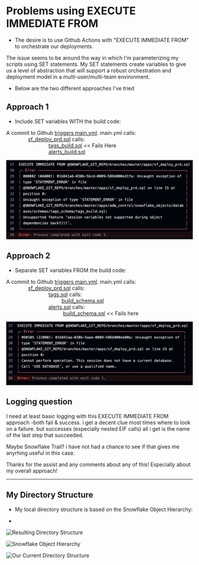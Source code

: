 # Problems using EXECUTE IMMEDIATE FROM

- The desire is to use Github Actions with "EXECUTE IMMEDIATE FROM" to orchestrate our deployments.  

The issue seems to be around the way in which I'm parameterizing my scripts using SET statements.  My SET statements create variables to give us a level  of abstraction that will support a robust orchestration and deployment model in a multi-user/multi-team environment.

- Below are the two different approaches I've tried

## Approach 1
- Include SET variables WITH the build code:

A commit to Github [triggers main.yml](/.github/workflows/main.yml).  main.yml calls:  
&nbsp;&nbsp;&nbsp;&nbsp;&nbsp;&nbsp;&nbsp;&nbsp;&nbsp;&nbsp;&nbsp;&nbsp;&nbsp;&nbsp;&nbsp;[sf_deploy_prd.sql](apps/sf_deploy_prd.sql) calls:  
&nbsp;&nbsp;&nbsp;&nbsp;&nbsp;&nbsp;&nbsp;&nbsp;&nbsp;&nbsp;&nbsp;&nbsp;&nbsp;&nbsp;&nbsp;&nbsp;&nbsp;&nbsp;&nbsp;&nbsp;&nbsp;&nbsp;&nbsp;&nbsp;&nbsp;&nbsp;&nbsp;&nbsp;&nbsp;[tags_build.sql](apps/adm_control/snowflake_objects/databases/adm_control_db/schemas/tags/tags_build.sql)  << Fails Here  
&nbsp;&nbsp;&nbsp;&nbsp;&nbsp;&nbsp;&nbsp;&nbsp;&nbsp;&nbsp;&nbsp;&nbsp;&nbsp;&nbsp;&nbsp;&nbsp;&nbsp;&nbsp;&nbsp;&nbsp;&nbsp;&nbsp;&nbsp;&nbsp;&nbsp;&nbsp;&nbsp;&nbsp;&nbsp;[alerts_build.sql](apps/adm_control/snowflake_objects/databases/adm_control_db/schemas/alerts/alerts_build.sql)  






![alt text](.images/include_vars.png)

## Approach 2
- Separate SET variables FROM the build code:

A commit to Github [triggers main.yml](/.github/workflows/main.yml).  main.yml calls:  
&nbsp;&nbsp;&nbsp;&nbsp;&nbsp;&nbsp;&nbsp;&nbsp;&nbsp;&nbsp;&nbsp;&nbsp;&nbsp;&nbsp;&nbsp;[sf_deploy_prd.sql](apps/sf_deploy_prd.sql) calls:  
&nbsp;&nbsp;&nbsp;&nbsp;&nbsp;&nbsp;&nbsp;&nbsp;&nbsp;&nbsp;&nbsp;&nbsp;&nbsp;&nbsp;&nbsp;&nbsp;&nbsp;&nbsp;&nbsp;&nbsp;&nbsp;&nbsp;&nbsp;&nbsp;&nbsp;&nbsp;&nbsp;&nbsp;&nbsp;[tags.sql](apps/adm_control/snowflake_objects/databases/adm_control_db/schemas/tags/tags.sql) calls:  
&nbsp;&nbsp;&nbsp;&nbsp;&nbsp;&nbsp;&nbsp;&nbsp;&nbsp;&nbsp;&nbsp;&nbsp;&nbsp;&nbsp;&nbsp;&nbsp;&nbsp;&nbsp;&nbsp;&nbsp;&nbsp;&nbsp;&nbsp;&nbsp;&nbsp;&nbsp;&nbsp;&nbsp;&nbsp;&nbsp;&nbsp;&nbsp;&nbsp;&nbsp;&nbsp;&nbsp;&nbsp;&nbsp;[build_schema.sql](apps/build_schema.sql)  
&nbsp;&nbsp;&nbsp;&nbsp;&nbsp;&nbsp;&nbsp;&nbsp;&nbsp;&nbsp;&nbsp;&nbsp;&nbsp;&nbsp;&nbsp;&nbsp;&nbsp;&nbsp;&nbsp;&nbsp;&nbsp;&nbsp;&nbsp;&nbsp;&nbsp;&nbsp;&nbsp;&nbsp;&nbsp;[alerts.sql](apps/adm_control/snowflake_objects/databases/adm_control_db/schemas/alerts/alerts.sql) calls:  
&nbsp;&nbsp;&nbsp;&nbsp;&nbsp;&nbsp;&nbsp;&nbsp;&nbsp;&nbsp;&nbsp;&nbsp; &nbsp;&nbsp;&nbsp;&nbsp;&nbsp;&nbsp;&nbsp;&nbsp;&nbsp;&nbsp;&nbsp;&nbsp;&nbsp;&nbsp;&nbsp;&nbsp;&nbsp;&nbsp;&nbsp;&nbsp;&nbsp;&nbsp;&nbsp;&nbsp;&nbsp;&nbsp;[build_schema.sql](apps/build_schema.sql)  << Fails here  

![alt text](.images/separate_vars.png)

<!-- ## Database Notes
![alt text](.images/db_image.png) -->

## Logging question

I need at least basic logging with this EXECUTE IMMEDIATE FROM approach -both fail & success. i get a decent clue most times where to look on a failure. but successes (especially nested EIF calls) all i get is the name of the last step that succeeded. 

Maybe Snowflake Trail? i have not had a chance to see if that gives me anyrhing useful in this case.

Thanks for the assist and any comments about any of this! Especially about my overall approach!

--------------------------------------------------------------  
## My Directory Structure 


- My local directory structure is based on the Snowflake Object Hierarchy:  

<!-- ```
mkdir -p ./apps/fin_sales/{snowflake_objects/databases/fin_sales_db/schemas/alerts/{externalTables,fileFormats,maskingPolicies,pipes,stages,streams,tables,tasks,views,sequences,storedProcedures,udfs,streams,tasks},scripts};  
``` -->
- 
![Resulting Directory Structure](./.images/directoryStructure.png)

![Snowflake Object Hierarchy](./.images/snowflakeObjectHierarchy.png)

![Our Current Directory Structure](./.images/actualDirectoryStructure.png)
